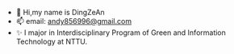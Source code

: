 - 👋 Hi,my name is DingZeAn 
- 📫 email: andy856996@gmail.com
- ✨ I major in Interdisciplinary Program of Green and Information Technology at NTTU.
<!---
andy856996/andy856996 is a ✨ special ✨ repository because its `README.md` (this file) appears on your GitHub profile.
You can click the Preview link to take a look at your changes.
--->
